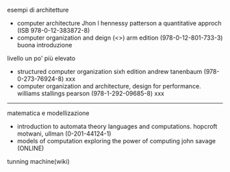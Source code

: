 esempi di architetture
- computer architecture Jhon l hennessy patterson a quantitative approch (ISB 978-0-12-383872-8)
- computer organization and deign (<>) arm edition (978-0-12-801-733-3)
buona introduzione

livello un po' più elevato
- structured computer organization sixh edition andrew tanenbaum (978-0-273-76924-8) xxx
- computer organization and architecture, design for performance. williams stallings pearson (978-1-292-09685-8) xxx

________________________

matematica e modellizazione
- introduction to automata theory languages and computations. hopcroft motwani, ullman  (0-201-44124-1)
- models of computation exploring the power of computing john savage (ONLINE)

tunning machine(wiki)